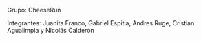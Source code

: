 Grupo: CheeseRun

Integrantes: Juanita Franco, Gabriel Espitia, Andres Ruge, Cristian Agualimpia y Nicolás Calderón
